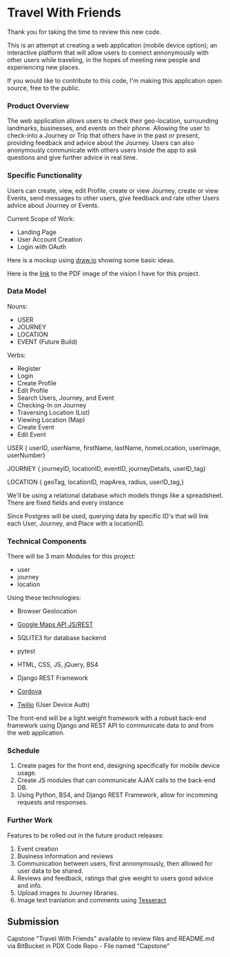 # Travel With Friends

Thank you for taking the time to review this new code.

This is an attempt at creating a web application (mobile device option); an interactive platform that will allow users to connect annonymously with other users while traveling, in the hopes of meeting new people and experiencing new places.

If you would like to contribute to this code, I'm making this application open source, free to the public.

### Product Overview

The web application allows users to check their geo-location, surrounding landmarks, businesses, and events on their phone. Allowing the user to check-into a Journey or Trip that others have in the past or present, providing feedback and advice about the Journey. Users can also anonymously communicate with others users inside the app to ask questions and give further advice in real time. 

### Specific Functionality

Users can create, view, edit Profile, create or view Journey, create or view Events, send messages to other users, give feedback and rate other Users advice about Journey or Events.

Current Scope of Work:
* Landing Page
* User Account Creation
* Login with OAuth

Here is a mockup using [draw.io](https://draw.io/) showing some basic ideas.

Here is the [link](docs/twf_mockups.pdf) to the PDF image of the vision I have for this project. 


### Data Model

Nouns:
* USER
* JOURNEY
* LOCATION
* EVENT (Future Build)

Verbs:
* Register
* Login
* Create Profile
* Edit Profile
* Search Users, Journey, and Event
* Checking-In on Journey
* Traversing Location (List)
* Viewing Location  (Map)
* Create Event 
* Edit Event


USER {
    userID, userName, firstName, lastName, homeLocation, userImage, userNumber} 
    
  
JOURNEY {
    journeyID, locationID, eventID, journeyDetails, userID_tag}
    
LOCATION {
    geoTag, locationID, mapArea, radius, userID_tag,}
    
    

We'll be using a relational database which models things like a spreadsheet.
There are fixed fields and every instance

Since Postgres will be used, querying data by specific ID's that will link each User, Journey, and Place with a locationID.

### Technical Components

There will be 3 main Modules for this project:

* user
* journey
* location

Using these technologies:

* Browser Geolocation
* [Google Maps API JS/REST](https://developers.google.com/maps/documentation/javascript/?hl=en_US)
* SQLITE3 for database backend
* pytest

* HTML, CSS, JS, jQuery, BS4
* Django REST Framework
* [Cordova](https://cordova.apache.org/)
* [Twilio](https://www.twilio.com/?mkwid=s5YsI2dSk&pdv=c&pcrid=166298610378&pmt=e&pkw=twilio&campaign=G_S_Brand_Alpha_NA&utm_source=google&utm_medium=cpc&utm_term=twilio&utm_campaign=G_S_Brand_Alpha_NA&utm_content=Brand&gclid=Cj0KEQiA0L_FBRDMmaCTw5nxm-ABEiQABn-VqWpOgOYR24O93xODtHaATUJcdyqFQYtvQJxYBoguPdQaAhpj8P8HAQ) (User Device Auth)

The front-end will be a light weight framework with a robust back-end framework using Django and REST API to communicate data to and from the web application.

### Schedule

1. Create pages for the front end, designing specifically for mobile device usage.
2. Create JS modules that can communicate AJAX calls to the back-end DB.
3. Using Python, BS4, and Django REST Framework, allow for incomming requests and responses. 

### Further Work

Features to be rolled out in the future product releases:

1. Event creation
2. Business information and reviews
3. Communication between users, first annonymously, then allowed for user data to be shared.
4. Reviews and feedback, ratings that give weight to users good advice and info.
5. Upload images to Journey libraries.
6. Image text tranlation and comments using [Tesseract](http://tesseract.projectnaptha.com/)

## Submission

Capstone "Travel With Friends" available to review files and README.md via BitBucket in PDX Code Repo - File named "Capstone"